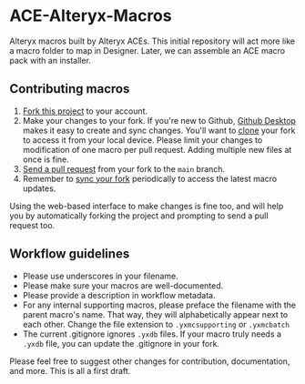 # ACE-Alteryx-Macros
Alteryx macros built by Alteryx ACEs. This initial repository will act more like a macro folder to map in Designer. Later, we can assemble an ACE macro pack with an installer.


## Contributing macros

1. [Fork this project][fork] to your account.
2. Make your changes to your fork. If you're new to Github, [Github Desktop][gd] makes it easy to create and sync changes. You'll want to [clone][clone gd] your fork to access it from your local device. 
   Please limit your changes to modification of one macro per pull request. Adding multiple new files at once is fine.
3. [Send a pull request][pr] from your fork to the `main` branch.
4. Remember to [sync your fork][sync] periodically to access the latest macro updates.

Using the web-based interface to make changes is fine too, and will help you
by automatically forking the project and prompting to send a pull request too.

[fork]: https://help.github.com/articles/fork-a-repo/
[branch]: https://help.github.com/articles/creating-and-deleting-branches-within-your-repository
[pr]: https://help.github.com/articles/using-pull-requests/
[sync]: https://docs.github.com/en/pull-requests/collaborating-with-pull-requests/working-with-forks/syncing-a-fork
[gd]: https://docs.github.com/en/desktop/installing-and-configuring-github-desktop/overview/getting-started-with-github-desktop
[clone gd]: https://docs.github.com/en/desktop/contributing-and-collaborating-using-github-desktop/adding-and-cloning-repositories/cloning-and-forking-repositories-from-github-desktop


## Workflow guidelines

- Please use underscores in your filename.
- Please make sure your macros are well-documented. 
- Please provide a description in workflow metadata. 
- For any internal supporting macros, please preface the filename with the parent macro's name. That way, they will alphabetically appear next to each other. Change the file extension to ``.yxmcsupporting`` or ``.yxmcbatch``
- The current .gitignore ignores ``.yxdb`` files. If your macro truly needs a ``.yxdb`` file, you can update the .gitignore in your fork.


Please feel free to suggest other changes for contribution, documentation, and more. This is all a first draft.
